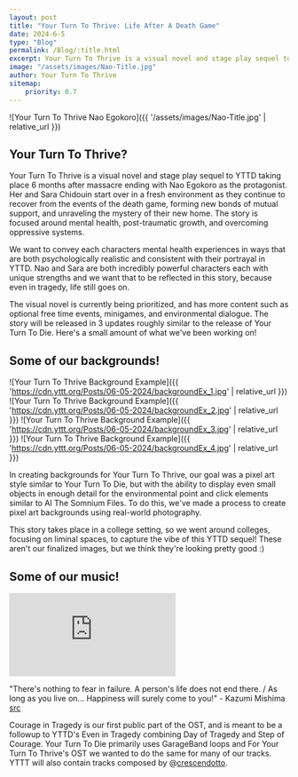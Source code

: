 ```yaml
---
layout: post
title: "Your Turn To Thrive: Life After A Death Game"
date: 2024-6-5
type: "Blog"
permalink: /Blog/:title.html
excerpt: Your Turn To Thrive is a visual novel and stage play sequel to YTTD taking place 6 months after massacre ending with Nao Egokoro as the protagonist. Her and Sara Chidouin start over in a fresh environment as they continue to recover from the events of the death game, forming new bonds of mutual support, and unraveling the mystery of their new home. 
image: "/assets/images/Nao-Title.jpg"
author: Your Turn To Thrive
sitemap:
    priority: 0.7
---
```


![Your Turn To Thrive Nao Egokoro]({{ '/assets/images/Nao-Title.jpg' | relative_url }})

## Your Turn To Thrive?
Your Turn To Thrive is a visual novel and stage play sequel to YTTD taking place 6 months after massacre ending with Nao Egokoro as the protagonist. Her and Sara Chidouin start over in a fresh environment as they continue to recover from the events of the death game, forming new bonds of mutual support, and unraveling the mystery of their new home. The story is focused around mental health, post-traumatic growth, and overcoming oppressive systems.

We want to convey each characters mental health experiences in ways that are both psychologically realistic and consistent with their portrayal in YTTD. Nao and Sara are both incredibly powerful characters each with unique strengths and we want that to be reflected in this story, because even in tragedy, life still goes on.

The visual novel is currently being prioritized, and has more content such as optional free time events, minigames, and environmental dialogue. The story will be released in 3 updates roughly similar to the release of Your Turn To Die. Here's a small amount of what we've been working on!

## Some of our backgrounds!
![Your Turn To Thrive Background Example]({{ 'https://cdn.yttt.org/Posts/06-05-2024/backgroundEx_1.jpg' | relative_url }})
![Your Turn To Thrive Background Example]({{ 'https://cdn.yttt.org/Posts/06-05-2024/backgroundEx_2.jpg' | relative_url }})
![Your Turn To Thrive Background Example]({{ 'https://cdn.yttt.org/Posts/06-05-2024/backgroundEx_3.jpg' | relative_url }})
![Your Turn To Thrive Background Example]({{ 'https://cdn.yttt.org/Posts/06-05-2024/backgroundEx_4.jpg' | relative_url }})

In creating backgrounds for Your Turn To Thrive, our goal was a pixel art style similar to Your Turn To Die, but with the ability to display even small objects in enough detail for the environmental point and click elements similar to AI The Somnium Files. To do this, we've made a process to create pixel art backgrounds using real-world photography.

This story takes place in a college setting, so we went around colleges, focusing on liminal spaces, to capture the vibe of this YTTD sequel! These aren't our finalized images, but we think they're looking pretty good :)

## Some of our music!
<iframe src="https://www.youtube.com/embed/x-OJhpYuZiE" frameborder="0" allowfullscreen></iframe>

"There's nothing to fear in failure. A person's life does not end there. / As long as you live on... Happiness will surely come to you!" - Kazumi Mishima [src](https://yourturntodie.fandom.com/wiki/Chapter_1,_Part_Two/Prologue)

Courage in Tragedy is our first public part of the OST, and is meant to be a followup to YTTD's Even in Tragedy combining Day of Tragedy and Step of Courage. Your Turn To Die primarily uses GarageBand loops and For Your Turn To Thrive's OST we wanted to do the same for many of our tracks. YTTT will also contain tracks composed by @[crescendotto](https://crescendotto.com/).